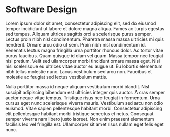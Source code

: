 # Software Design

Lorem ipsum dolor sit amet, consectetur adipiscing elit, sed do eiusmod tempor incididunt ut labore et dolore magna aliqua. Fames ac turpis egestas sed tempus. Aliquam ultrices sagittis orci a scelerisque purus semper. Lectus proin nibh nisl condimentum. Pharetra massa massa ultricies mi quis hendrerit. Ornare arcu odio ut sem. Proin nibh nisl condimentum id. Venenatis lectus magna fringilla urna porttitor rhoncus dolor. Ac tortor vitae purus faucibus. Quam quisque id diam vel quam. Massa tempor nec feugiat nisl pretium. Velit sed ullamcorper morbi tincidunt ornare massa eget. Nisl nisi scelerisque eu ultrices vitae auctor eu augue ut. Eu lobortis elementum nibh tellus molestie nunc. Lacus vestibulum sed arcu non. Faucibus et molestie ac feugiat sed lectus vestibulum mattis.

Nulla porttitor massa id neque aliquam vestibulum morbi blandit. Nisl suscipit adipiscing bibendum est ultricies integer quis auctor. A cras semper auctor neque vitae tempus. Tristique risus nec feugiat in fermentum. Urna cursus eget nunc scelerisque viverra mauris. Vestibulum sed arcu non odio euismod. Vitae sapien pellentesque habitant morbi. Consectetur adipiscing elit pellentesque habitant morbi tristique senectus et netus. Consequat semper viverra nam libero justo laoreet. Non enim praesent elementum facilisis leo vel fringilla est. Ullamcorper sit amet risus nullam eget felis eget nunc.